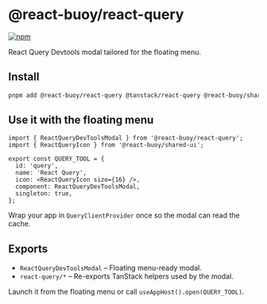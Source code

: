 # @react-buoy/react-query

[![npm](https://img.shields.io/npm/v/@react-buoy%2Freact-query)](https://www.npmjs.com/package/@react-buoy/react-query)


React Query Devtools modal tailored for the floating menu.

## Install
```bash
pnpm add @react-buoy/react-query @tanstack/react-query @react-buoy/shared-ui
```

## Use it with the floating menu
```tsx
import { ReactQueryDevToolsModal } from '@react-buoy/react-query';
import { ReactQueryIcon } from '@react-buoy/shared-ui';

export const QUERY_TOOL = {
  id: 'query',
  name: 'React Query',
  icon: <ReactQueryIcon size={16} />,
  component: ReactQueryDevToolsModal,
  singleton: true,
};
```
Wrap your app in `QueryClientProvider` once so the modal can read the cache.

## Exports
- `ReactQueryDevToolsModal` – Floating menu-ready modal.
- `react-query/*` – Re-exports TanStack helpers used by the modal.

Launch it from the floating menu or call `useAppHost().open(QUERY_TOOL)`.